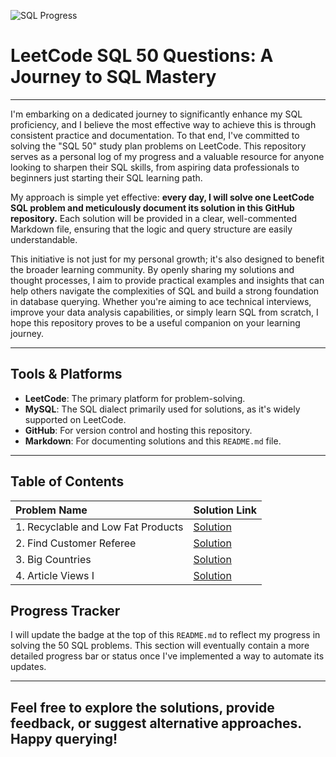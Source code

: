 ![SQL Progress](https://img.shields.io/badge/SQL%20Problems%20Solved-4%2F50-blue)

# LeetCode SQL 50 Questions: A Journey to SQL Mastery

-----

I'm embarking on a dedicated journey to significantly enhance my SQL proficiency, and I believe the most effective way to achieve this is through consistent practice and documentation. To that end, I've committed to solving the "SQL 50" study plan problems on LeetCode. This repository serves as a personal log of my progress and a valuable resource for anyone looking to sharpen their SQL skills, from aspiring data professionals to beginners just starting their SQL learning path.

My approach is simple yet effective: **every day, I will solve one LeetCode SQL problem and meticulously document its solution in this GitHub repository.** Each solution will be provided in a clear, well-commented Markdown file, ensuring that the logic and query structure are easily understandable.

This initiative is not just for my personal growth; it's also designed to benefit the broader learning community. By openly sharing my solutions and thought processes, I aim to provide practical examples and insights that can help others navigate the complexities of SQL and build a strong foundation in database querying. Whether you're aiming to ace technical interviews, improve your data analysis capabilities, or simply learn SQL from scratch, I hope this repository proves to be a useful companion on your learning journey.

-----

## Tools & Platforms

* **LeetCode**: The primary platform for problem-solving.
* **MySQL**: The SQL dialect primarily used for solutions, as it's widely supported on LeetCode.
* **GitHub**: For version control and hosting this repository.
* **Markdown**: For documenting solutions and this `README.md` file.

-----


## Table of Contents

| Problem Name                                | Solution Link                                        |
| :------------------------------------------ | :--------------------------------------------------- |
| 1.   Recyclable and Low Fat Products       | [Solution](https://github.com/Sudeb09/LeetCode-50-SQL-Q/blob/main/Recyclable%20and%20Low%20Fat%20Products.md) |
| 2.   Find Customer Referee                  | [Solution](https://github.com/Sudeb09/LeetCode-50-SQL-Q/blob/main/Find%20Customer%20Referee.md) |
| 3.   Big Countries                   | [Solution](https://github.com/Sudeb09/LeetCode-50-SQL-Q/blob/main/Big%20Countries.md) |
| 4.   Article Views I                   | [Solution](https://github.com/Sudeb09/LeetCode-50-SQL-Q/blob/main/Article%20Views%20I.md) |



## Progress Tracker

I will update the badge at the top of this `README.md` to reflect my progress in solving the 50 SQL problems.
This section will eventually contain a more detailed progress bar or status once I've implemented a way to automate its updates.

---

Feel free to explore the solutions, provide feedback, or suggest alternative approaches. Happy querying!
-----
